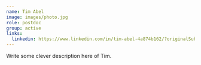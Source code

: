 ```yaml
---
name: Tim Abel
image: images/photo.jpg
role: postdoc
group: active
links:
  linkedin: https://www.linkedin.com/in/tim-abel-4a874b162/?originalSubdomain=de
---
```


Write some clever description here of Tim.
